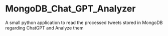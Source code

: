 # MongoDB_Chat_GPT_Analyzer
A small python application to read the processed tweets stored in MongoDB regarding ChatGPT and Analyze them
